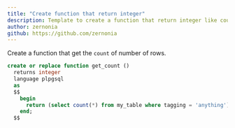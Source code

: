 ```yaml
---
title: "Create function that return integer"
description: Template to create a function that return integer like count of rows.
author: zernonia
github: https://github.com/zernonia
---
```


Create a function that get the `count` of number of rows.

```sql
create or replace function get_count ()
  returns integer
  language plpgsql
  as
  $$
    begin
      return (select count(*) from my_table where tagging = 'anything');
    end;
  $$
```

